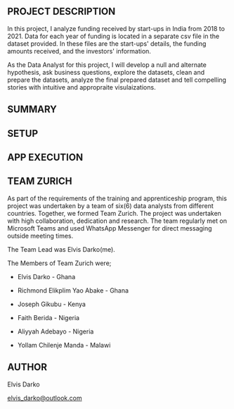 ## PROJECT DESCRIPTION
In this project, I analyze funding received by start-ups in India from 2018 to 2021. Data for each year of funding is located in a separate csv file in the dataset provided. In these files are the start-ups' details, the funding amounts received, and the investors' information.

As the Data Analyst for this project, I will develop a null and alternate hypothesis,  ask business questions, explore the datasets, clean and prepare the datasets, analyze the final prepared dataset and tell compelling stories with intuitive and appropraite visulaizations.



## SUMMARY





## SETUP



## APP EXECUTION




## TEAM ZURICH
As part of the requirements of the training and apprenticeship program, this project was undertaken by a team of six(6) data analysts from different countries. Together, we formed Team Zurich. The project was undertaken with high collaboration, dedication and research.
The team regularly met on Microsoft Teams and used WhatsApp Messenger for direct messaging outside meeting times. 

The Team Lead was Elvis Darko(me).

The Members of Team Zurich were;

- Elvis Darko                     -   Ghana

- Richmond Elikplim Yao Abake     -   Ghana

- Joseph Gikubu                   -   Kenya

- Faith Berida                    -   Nigeria

- Aliyyah Adebayo                 -   Nigeria

- Yollam Chilenje Manda           -   Malawi



## AUTHOR
Elvis Darko

elvis_darko@outlook.com